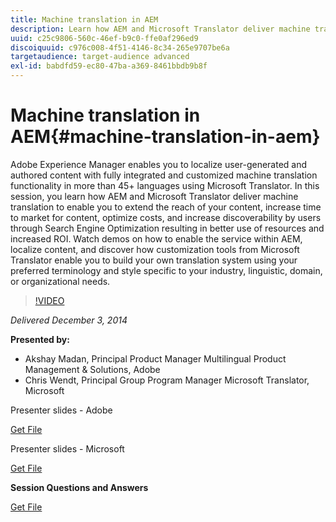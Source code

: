 ```yaml
---
title: Machine translation in AEM
description: Learn how AEM and Microsoft Translator deliver machine translation to enable you to extend the reach of your content, increase time to market for content, optimize costs, and increase discoverability by users through Search Engine Optimization resulting in better use of resources and increased ROI.
uuid: c25c9806-560c-46ef-b9c0-ffe0af296ed9
discoiquuid: c976c008-4f51-4146-8c34-265e9707be6a
targetaudience: target-audience advanced
exl-id: babdfd59-ec80-47ba-a369-8461bbdb9b8f
---
```

# Machine translation in AEM{#machine-translation-in-aem}

Adobe Experience Manager enables you to localize user-generated and authored content with fully integrated and customized machine translation functionality in more than 45+ languages using Microsoft Translator. In this session, you learn how AEM and Microsoft Translator deliver machine translation to enable you to extend the reach of your content, increase time to market for content, optimize costs, and increase discoverability by users through Search Engine Optimization resulting in better use of resources and increased ROI. Watch demos on how to enable the service within AEM, localize content, and discover how customization tools from Microsoft Translator enable you to build your own translation system using your preferred terminology and style specific to your industry, linguistic, domain, or organizational needs.

>[!VIDEO](https://video.tv.adobe.com/v/19383/?quality=9)

*Delivered December 3, 2014*

**Presented by:**

* Akshay Madan, Principal Product Manager Multilingual Product Management & Solutions, Adobe
* Chris Wendt, Principal Group Program Manager Microsoft Translator, Microsoft

Presenter slides - Adobe

[Get File](assets/aem-gems-machine-translation-12-03-14.pdf)

Presenter slides - Microsoft

[Get File](assets/adobe-microsoft-gems-12-03-14.pdf)

**Session Questions and Answers**

[Get File](assets/q-a-machine-translation-12-3-14.pdf)
<!--
[Get back to the Overview](https://helpx.adobe.com/experience-manager/kt/eseminars/gems/aem-index.html)
-->
